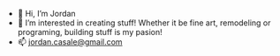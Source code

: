 - 👋 Hi, I’m Jordan
- 👀 I’m interested in creating stuff!  Whether it be fine art, remodeling or programing, building stuff is my pasion! 
- 📫 jordan.casale@gmail.com

<!---
casalej9828/casalej9828 is a ✨ special ✨ repository because its `README.md` (this file) appears on your GitHub profile.
You can click the Preview link to take a look at your changes.
--->
